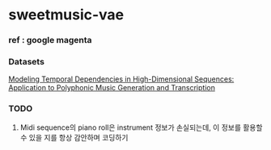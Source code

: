 # sweetmusic-vae
### ref : google magenta

### Datasets

[Modeling Temporal Dependencies in High-Dimensional Sequences: Application to Polyphonic Music Generation and Transcription](http://www-etud.iro.umontreal.ca/~boulanni/icml2012)

### TODO

1. Midi sequence의 piano roll은 instrument 정보가 손실되는데, 이 정보를 활용할 수 있을 지를 항상 감안하며 코딩하기
